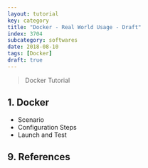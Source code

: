 ```yaml
---
layout: tutorial
key: category
title: "Docker - Real World Usage - Draft"
index: 3704
subcategory: softwares
date: 2018-08-10
tags: [Docker]
draft: true
---
```


> Docker Tutorial

## 1. Docker
* Scenario
* Configuration Steps
* Launch and Test


## 9. References

